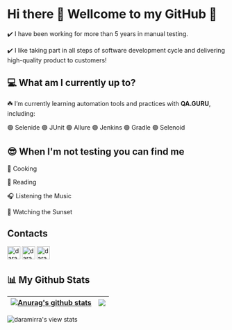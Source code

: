 # Hi there :herb: Wellcome to my GitHub :purple_heart:

:heavy_check_mark: I have been working for more than 5 years in manual testing.

:heavy_check_mark: I like taking part in all steps of software development cycle and delivering high-quality product to customers!

## 💻 What am I currently up to?

:shamrock:  I’m currently learning automation tools and practices with **QA.GURU**, including:

:green_circle: Selenide :purple_circle: JUnit :green_circle: Allure :purple_circle: Jenkins :green_circle: Gradle :purple_circle: Selenoid


## :sunglasses: When I'm not testing you can find me
:mushroom: Cooking

:open_book: Reading

:headphones: Listening the Music

:purple_heart: Watching the Sunset

## Contacts
[<img  alt="daramirra | Telegram" width="30px" src="https://github.githubassets.com/favicons/favicon.svg">](https://github.com/daramirra)
[<img  alt="daramirra | Telegram" width="30px" src="https://telegram.org/favicon.ico">](https://t.me/daramirra) 
[<img  alt="daramirra | Instagram" width="30px" src="https://www.instagram.com/static/images/ico/favicon-192.png/68d99ba29cc8.png">](https://www.instagram.com/daramira)

## :bar_chart: My Github Stats
| <a href="https://github.com/daramirra/github-readme-stats"><img align="center" src="https://github-readme-stats.vercel.app/api?username=daramirra&show_icons=true&include_all_commits=true&theme=buefy&hide_border=true" alt="Anurag's github stats" /></a> | <a href="https://github.com/daramirra/github-readme-stats"><img align="center" src="https://github-readme-stats.vercel.app/api/top-langs/?username=daramirra&layout=compact&theme=buefy&hide_border=true" /></a> |
| ------------- | ------------- |

![daramirra's view stats](https://komarev.com/ghpvc/?username=daramirra-gh&color=blueviolet&style=flat)
